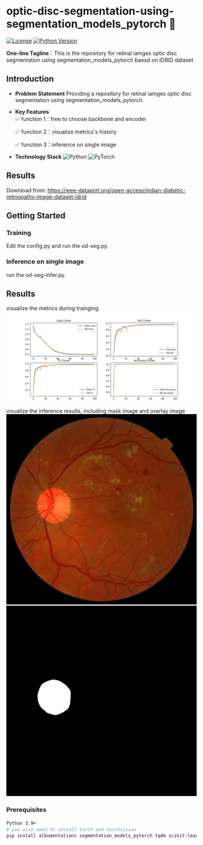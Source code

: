 # optic-disc-segmentation-using-segmentation_models_pytorch 🚀
[![License](https://img.shields.io/badge/License-Apache%202.0-blue.svg)](https://opensource.org/licenses/Apache-2.0)
[![Python Version](https://img.shields.io/badge/Python-3.9%2B-brightgreen)](https://python.org)

**One-line Tagline**：This is the repository for retinal iamges optic disc segmentation using segmentation_models_pytorch baesd on IDRID dataset

## Introduction
- ​**Problem Statement**​
  Providing a repository for retinal iamges optic disc segmentation using segmentation_models_pytorch.
  
- ​**Key Features**​  
  ✅ function 1：free to choose backbone and encoder
  
  ✅ function 2：visualize metrics's history
  
  ✅ function 3：inference on single image

- ​**Technology Stack**​
  ![Python](https://img.shields.io/badge/-Python-3776AB?logo=python&logoColor=white)
  ![PyTorch](https://img.shields.io/badge/-PyTorch-EE4C2C?logo=pytorch)

## Results
Download from: https://ieee-dataport.org/open-access/indian-diabetic-retinopathy-image-dataset-idrid

## Getting Started
### Training
Edit the config.py and run the od-seg.py.

### Inference on single image
run the od-seg-infer.py.

## Results
visualize the metrics during trainging
![metrics](training_metrics.png)
visualize the inference results, including mask image and overlay image
![overlay](overlay.jpg)
![mask](mask.png)

### Prerequisites
```bash
Python 3.9+
# you also need to install torch and torchvision
pip install albumentations segmentation_models_pytorch tqdm scikit-learn scikit-image
